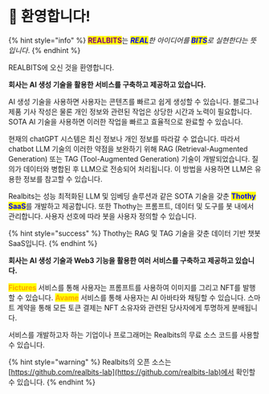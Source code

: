 # 💛 환영합니다!

{% hint style="info" %}
<mark style="color:purple;">**REALBITS**</mark>는 _<mark style="color:blue;">**REAL**</mark>한 아이디어를 <mark style="color:blue;">**BITS**</mark>로 실현한다는 뜻입니다_.
{% endhint %}

REALBITS에 오신 것을 환영합니다.

**회사는 AI 생성 기술을 활용한 서비스를 구축하고 제공하고 있습니다.**

AI 생성 기술을 사용하면 사용자는 콘텐츠를 빠르고 쉽게 생성할 수 있습니다. 블로그나 제품 기사 작성은 물론 개인 정보와 관련된 작업은 상당한 시간과 노력이 필요합니다. SOTA AI 기술을 사용하면 이러한 작업을 빠르고 효율적으로 완료할 수 있습니다.

현재의 chatGPT 시스템은 최신 정보나 개인 정보를 따라갈 수 없습니다. 따라서 chatbot LLM 기술의 이러한 약점을 보완하기 위해 RAG (Retrieval-Augmented Generation) 또는 TAG (Tool-Augmented Generation) 기술이 개발되었습니다. 질의가 데이터와 병합된 후 LLM으로 전송되어 처리됩니다. 이 방법을 사용하면 LLM은 유용한 정보를 참고할 수 있습니다.

Realbits는 성능 최적화된 LLM 및 임베딩 솔루션과 같은 SOTA 기술을 갖춘 <mark style="color:blue;">**Thothy SaaS**</mark>를 개발하고 제공합니다. 또한 Thothy는 프롬프트, 데이터 및 도구를 봇 내에서 관리합니다. 사용자 선호에 따라 봇을 사용자 정의할 수 있습니다.

{% hint style="success" %}
Thothy는 RAG 및 TAG 기술을 갖춘 데이터 기반 챗봇 SaaS입니다.
{% endhint %}

**회사는 AI 생성 기술과 Web3 기능을 활용한 여러 서비스를 구축하고 제공하고 있습니다.**

<mark style="color:orange;">**Fictures**</mark> 서비스를 통해 사용자는 프롬프트를 사용하여 이미지를 그리고 NFT를 발행할 수 있습니다. <mark style="color:orange;">**Avame**</mark> 서비스를 통해 사용자는 AI 아바타와 채팅할 수 있습니다. 스마트 계약을 통해 모든 토큰 결제는 NFT 소유자와 관련된 당사자에게 투명하게 분배됩니다.

서비스를 개발하고자 하는 기업이나 프로그래머는 Realbits의 무료 소스 코드를 사용할 수 있습니다.

{% hint style="warning" %}
Realbits의 오픈 소스는 [https://github.com/realbits-lab](https://github.com/realbits-lab)에서 확인할 수 있습니다.
{% endhint %}